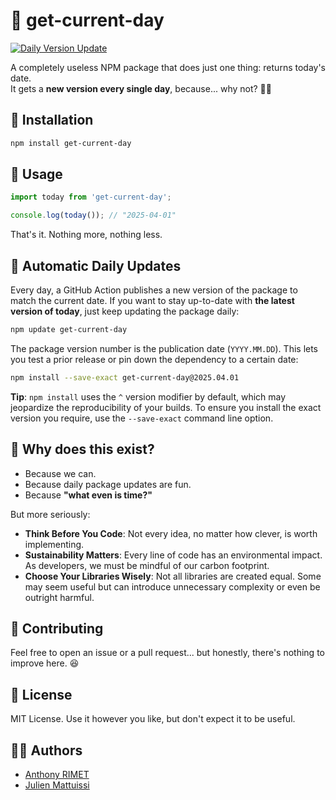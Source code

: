
# 📅 get-current-day

[![Daily Version Update](https://img.shields.io/badge/version-daily-blue.svg)](https://www.npmjs.com/package/get-current-day)

A completely useless NPM package that does just one thing: returns today's date.  
It gets a **new version every single day**, because... why not? 🤷‍♂️  

## 🚀 Installation

```sh
npm install get-current-day
```

## 📌 Usage

```js
import today from 'get-current-day';

console.log(today()); // "2025-04-01"
```

That's it. Nothing more, nothing less.

## 🔄 Automatic Daily Updates

Every day, a GitHub Action publishes a new version of the package to match the current date. If you want to stay up-to-date with **the latest version of today**, just keep updating the package daily:

```sh
npm update get-current-day
```

The package version number is the publication date (`YYYY.MM.DD`). This lets you test a prior release or pin down the dependency to a certain date:

```sh
npm install --save-exact get-current-day@2025.04.01
```

**Tip**: `npm install` uses the `^` version modifier by default, which may jeopardize the reproducibility of your builds. To ensure you install the exact version you require, use the `--save-exact` command line option.

## 🎉 Why does this exist?

- Because we can.
- Because daily package updates are fun.
- Because **"what even is time?"**  

But more seriously:

- **Think Before You Code**: Not every idea, no matter how clever, is worth implementing.
- **Sustainability Matters**: Every line of code has an environmental impact. As developers, we must be mindful of our carbon footprint.
- **Choose Your Libraries Wisely**: Not all libraries are created equal. Some may seem useful but can introduce unnecessary complexity or even be outright harmful. 

## 🤝 Contributing

Feel free to open an issue or a pull request... but honestly, there's nothing to improve here. 😆  

## 📝 License

MIT License. Use it however you like, but don't expect it to be useful.  

## 🧑‍💻 Authors

- [Anthony RIMET](https://github.com/arimet)
- [Julien Mattuissi](https://github.com/JulienMattiussi)
